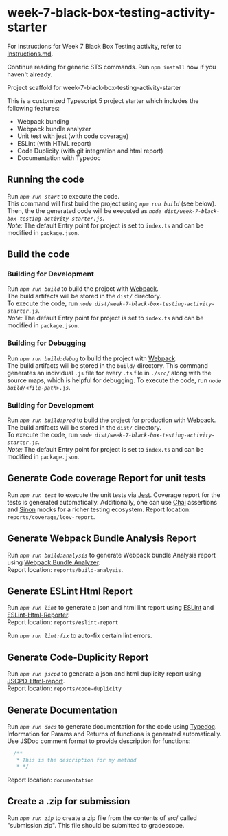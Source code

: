 
# week-7-black-box-testing-activity-starter

For instructions for Week 7 Black Box Testing activity, refer to [Instructions.md](./Instructions.md).

Continue reading for generic STS commands. 
Run `npm install` now if you haven't already. 

Project scaffold for week-7-black-box-testing-activity-starter

This is a customized Typescript 5 project starter which includes the following features:
* Webpack bunding
* Webpack bundle analyzer
* Unit test with jest (with code coverage)
* ESLint (with HTML report)
* Code Duplicity (with git integration and html report)
* Documentation with Typedoc

## Running the code

Run *`npm run start`* to execute the code.  
This command will first build the project using *`npm run build`* (see below).  
Then, the the generated code will be executed as *`node dist/week-7-black-box-testing-activity-starter.js`*.  
*Note:* The default Entry point for project is set to `index.ts` and can be modified in `package.json`.


## Build the code

### Building for Development

Run *`npm run build`* to build the project with [Webpack](https://webpack.js.org/).  
The build artifacts will be stored in the `dist/` directory.  
To execute the code, run *`node dist/week-7-black-box-testing-activity-starter.js`*.  
*Note:* The default Entry point for project is set to `index.ts` and can be modified in `package.json`.

### Building for Debugging

Run *`npm run build:debug`* to build the project with [Webpack](https://webpack.js.org/).  
The build artifacts will be stored in the `build/` directory.
This command generates an individual `.js` file for every `.ts` file in `./src/` along with the source maps, which is helpful for debugging.
To execute the code, run *`node build/<file-path>.js`*.  

### Building for Development

Run *`npm run build:prod`* to build the project for production with [Webpack](https://webpack.js.org/).  
The build artifacts will be stored in the `dist/` directory.  
To execute the code, run *`node dist/week-7-black-box-testing-activity-starter.js`*.  
*Note:* The default Entry point for project is set to `index.ts` and can be modified in `package.json`.


## Generate Code coverage Report for unit tests

Run *`npm run test`* to execute the unit tests via [Jest](https://jestjs.io/).
Coverage report for the tests is generated automatically.
Additionally, one can use [Chai](https://www.chaijs.com/) assertions and [Sinon](https://sinonjs.org/) mocks for a richer testing ecosystem. 
Report location: `reports/coverage/lcov-report`.


## Generate Webpack Bundle Analysis Report

Run *`npm run build:analysis`* to generate Webpack bundle Analysis report using [Webpack Bundle Analyzer](https://www.npmjs.com/package/webpack-bundle-analyzer).    
Report location: `reports/build-analysis`.


## Generate ESLint Html Report

Run *`npm run lint`* to generate a json and html lint report using [ESLint](https://www.npmjs.com/package/eslint) and [ESLint-Html-Reporter](https://www.npmjs.com/package/eslint-html-reporter).  
Report location: `reports/eslint-report`

Run *`npm run lint:fix`* to auto-fix certain lint errors.

## Generate Code-Duplicity Report

Run *`npm run jscpd`* to generate a json and html duplicity report using [JSCPD-Html-report](https://www.npmjs.com/package/jscpd-html-reporter).  
Report location: `reports/code-duplicity`  


## Generate Documentation

Run *`npm run docs`* to generate documentation for the code using [Typedoc](https://typedoc.org/).  
Information for Params and Returns of functions is generated automatically.  
Use JSDoc comment format to provide description for functions:
```Javascript
  /**
   * This is the description for my method
   * */  
```
Report location: `documentation`  


## Create a .zip for submission

Run *`npm run zip`* to create a zip file from the contents of src/ called "submission.zip".
This file should be submitted to gradescope.
